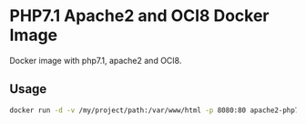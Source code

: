 # PHP7.1 Apache2 and OCI8 Docker Image #

Docker image with php7.1, apache2 and OCI8.

## Usage ##

```bash
docker run -d -v /my/project/path:/var/www/html -p 8080:80 apache2-php7-oci8
```